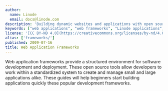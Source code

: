 ```yaml
---
author:
  name: Linode
  email: docs@linode.com
description: 'Building dynamic websites and applications with open source frameworks.'
keywords: ["web applications", "web frameworks", "Linode applications", "tomcat", "cakephp", "catalyst", "django", "seaside"]
license: '[CC BY-ND 4.0](https://creativecommons.org/licenses/by-nd/4.0)'
alias: ['frameworks/']
published: 2009-07-16
title: Web Application Frameworks
---
```


Web application frameworks provide a structured environment for software development and deployment. These open source tools allow developers to work within a standardized system to create and manage small and large applications alike. These guides will help beginners start building applications quickly these popular development frameworks.
